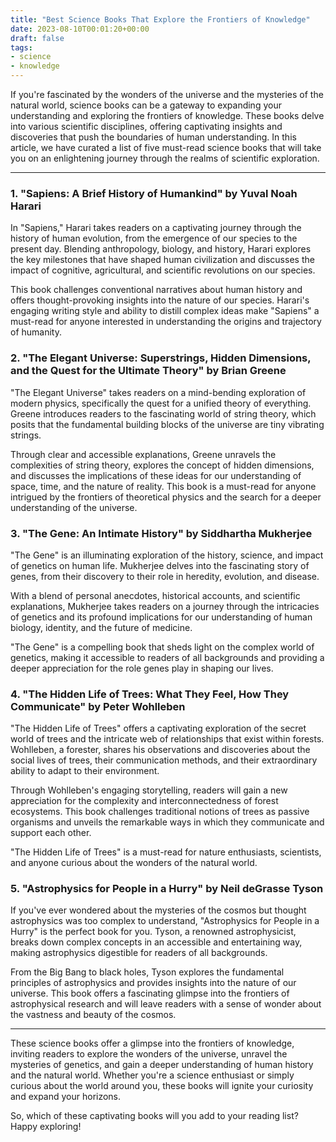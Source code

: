 ```yaml
---
title: "Best Science Books That Explore the Frontiers of Knowledge"
date: 2023-08-10T00:01:20+00:00
draft: false
tags:
- science
- knowledge
---
```


If you're fascinated by the wonders of the universe and the mysteries of the natural world, science books can be a gateway to expanding your understanding and exploring the frontiers of knowledge. These books delve into various scientific disciplines, offering captivating insights and discoveries that push the boundaries of human understanding. In this article, we have curated a list of five must-read science books that will take you on an enlightening journey through the realms of scientific exploration.

---

### 1. "Sapiens: A Brief History of Humankind" by Yuval Noah Harari

In "Sapiens," Harari takes readers on a captivating journey through the history of human evolution, from the emergence of our species to the present day. Blending anthropology, biology, and history, Harari explores the key milestones that have shaped human civilization and discusses the impact of cognitive, agricultural, and scientific revolutions on our species.

This book challenges conventional narratives about human history and offers thought-provoking insights into the nature of our species. Harari's engaging writing style and ability to distill complex ideas make "Sapiens" a must-read for anyone interested in understanding the origins and trajectory of humanity.

### 2. "The Elegant Universe: Superstrings, Hidden Dimensions, and the Quest for the Ultimate Theory" by Brian Greene

"The Elegant Universe" takes readers on a mind-bending exploration of modern physics, specifically the quest for a unified theory of everything. Greene introduces readers to the fascinating world of string theory, which posits that the fundamental building blocks of the universe are tiny vibrating strings.

Through clear and accessible explanations, Greene unravels the complexities of string theory, explores the concept of hidden dimensions, and discusses the implications of these ideas for our understanding of space, time, and the nature of reality. This book is a must-read for anyone intrigued by the frontiers of theoretical physics and the search for a deeper understanding of the universe.

### 3. "The Gene: An Intimate History" by Siddhartha Mukherjee

"The Gene" is an illuminating exploration of the history, science, and impact of genetics on human life. Mukherjee delves into the fascinating story of genes, from their discovery to their role in heredity, evolution, and disease.

With a blend of personal anecdotes, historical accounts, and scientific explanations, Mukherjee takes readers on a journey through the intricacies of genetics and its profound implications for our understanding of human biology, identity, and the future of medicine.

"The Gene" is a compelling book that sheds light on the complex world of genetics, making it accessible to readers of all backgrounds and providing a deeper appreciation for the role genes play in shaping our lives.

### 4. "The Hidden Life of Trees: What They Feel, How They Communicate" by Peter Wohlleben

"The Hidden Life of Trees" offers a captivating exploration of the secret world of trees and the intricate web of relationships that exist within forests. Wohlleben, a forester, shares his observations and discoveries about the social lives of trees, their communication methods, and their extraordinary ability to adapt to their environment.

Through Wohlleben's engaging storytelling, readers will gain a new appreciation for the complexity and interconnectedness of forest ecosystems. This book challenges traditional notions of trees as passive organisms and unveils the remarkable ways in which they communicate and support each other.

"The Hidden Life of Trees" is a must-read for nature enthusiasts, scientists, and anyone curious about the wonders of the natural world.

### 5. "Astrophysics for People in a Hurry" by Neil deGrasse Tyson

If you've ever wondered about the mysteries of the cosmos but thought astrophysics was too complex to understand, "Astrophysics for People in a Hurry" is the perfect book for you. Tyson, a renowned astrophysicist, breaks down complex concepts in an accessible and entertaining way, making astrophysics digestible for readers of all backgrounds.

From the Big Bang to black holes, Tyson explores the fundamental principles of astrophysics and provides insights into the nature of our universe. This book offers a fascinating glimpse into the frontiers of astrophysical research and will leave readers with a sense of wonder about the vastness and beauty of the cosmos.

---

These science books offer a glimpse into the frontiers of knowledge, inviting readers to explore the wonders of the universe, unravel the mysteries of genetics, and gain a deeper understanding of human history and the natural world. Whether you're a science enthusiast or simply curious about the world around you, these books will ignite your curiosity and expand your horizons.

So, which of these captivating books will you add to your reading list? Happy exploring!